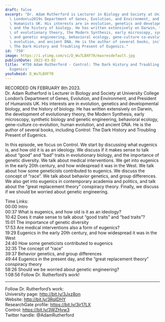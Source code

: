 ```yaml
---
draft: false
excerpt: "Dr. Adam Rutherford is Lecturer in Biology and Society at University College\
  \ London\u2019s Department of Genes, Evolution, and Environment, and President of\
  \ Humanists UK. His interests are in evolution, genetics and developmental biology,\
  \ and the history of biology. He has written extensively on Darwin, the development\
  \ of evolutionary theory, the Modern Synthesis, early microscopy, synthetic biology\
  \ and genetic engineering, behavioral ecology, gene-culture co-evolution, human\
  \ evolution, and ancient DNA. He is the author of several books, including Control:\
  \ The Dark History and Troubling Present of Eugenics."
id: '750'
image: https://i.ytimg.com/vi/D_Wu7LBXF70/maxresdefault.jpg
publishDate: 2023-03-02
title: '#750 Adam Rutherford - Control: The Dark History and Troubling Present of
  Eugenics'
youtubeid: D_Wu7LBXF70
---
```

RECORDED ON FEBRUARY 8th 2023.  
Dr. Adam Rutherford is Lecturer in Biology and Society at University College London’s Department of Genes, Evolution, and Environment, and President of Humanists UK. His interests are in evolution, genetics and developmental biology, and the history of biology. He has written extensively on Darwin, the development of evolutionary theory, the Modern Synthesis, early microscopy, synthetic biology and genetic engineering, behavioral ecology, gene-culture co-evolution, human evolution, and ancient DNA. He is the author of several books, including Control: The Dark History and Troubling Present of Eugenics.

In this episode, we focus on Control. We start by discussing what eugenics is, and how old it is as an ideology. We discuss if it makes sense to talk about “good” and “bad” traits in evolutionary biology, and the importance of genetic diversity. We talk about medical interventions. We get into eugenics in the early 20th century, and how widespread it was in the West. We talk about how some geneticists contributed to eugenics. We discuss the concept of “race”. We talk about behavior genetics, and group differences. We also get into eugenics in contemporary academia and politics, and talk about the “great replacement theory” conspiracy theory. Finally, we discuss if we should be worried about genetic engineering.

Time Links:  
00:00 Intro  
00:37  What is eugenics, and how old is it as an ideology?  
10:42  Does it make sense to talk about “good traits” and “bad traits”?  
15:01  The importance of genetic diversity  
17:53  Are medical interventions also a form of eugenics?  
19:29  Eugenics in the early 20th century, and how widespread it was in the West  
24:40  How some geneticists contributed to eugenics  
32:35  The concept of “race”  
39:37  Behavior genetics, and group differences  
49:44  Eugenics in the present day, and the “great replacement theory” conspiracy theory  
58:26  Should we be worried about genetic engineering?  
1:08:56  Follow Dr. Rutherford’s work!

---

Follow Dr. Rutherford’s work:  
University page: http://bit.ly/3Jxz8on  
Website: http://bit.ly/3RqIDHY  
ResearchGate profile: https://bit.ly/3jr17LX  
Control: https://bit.ly/3WZHvw3  
Twitter handle: @AdamRutherford
